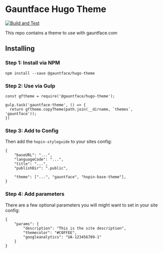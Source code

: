 # Gauntface Hugo Theme

[![Build and Test](https://github.com/gauntface/gauntface-hugo-theme/workflows/Build%20and%20Test/badge.svg)](https://github.com/gauntface/gauntface-hugo-theme/actions?query=workflow%3A%22Build+and+Test%22)

This repo contains a theme to use with gauntface.com

## Installing

### Step 1: Install via NPM

```
npm install --save @gauntface/hugo-theme
```

### Step 2: Use via Gulp

```
const gftheme = require('@gauntface/hugo-theme');

gulp.task('gauntface-theme', () => {
  return gftheme.copyTheme(path.join(__dirname, `themes`, 'gauntface'));
})
```

### Step 3: Add to Config

Then add the `hopin-styleguide` to your sites config:

```
{
    "baseURL": "...",
    "languageCode": "...",
    "title": "...",
    "publishDir": ".public",

    "theme": ["...", "gauntface", "hopin-base-theme"],
}
```

### Step 4: Add parameters

There are a few optional parameters you will might want to set in your site config:

```
{
    "params": {
        "description": "This is the site description",
        "themecolor": "#C0FFEE",
        "googleanalytics": "UA-123456789-1"
    }
}
```